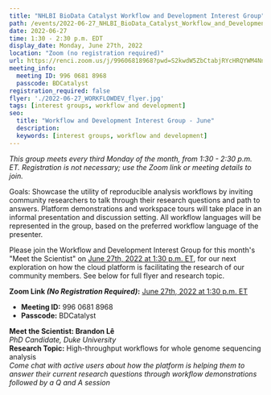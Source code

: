 ```yaml
---
title: "NHLBI BioData Catalyst Workflow and Development Interest Group"
path: /events/2022-06-27_NHLBI_BioData_Catalyst_Workflow_and_Development_Interest_Group
date: 2022-06-27
time: 1:30 - 2:30 p.m. EDT
display_date: Monday, June 27th, 2022
location: "Zoom (no registration required)"
url: https://renci.zoom.us/j/99606818968?pwd=S2kwdW5ZbCtabjRYcHRQYWM4NnZkUT09
meeting_info:
  meeting ID: 996 0681 8968
  passcode: BDCatalyst
registration_required: false
flyer: './2022-06-27_WORKFLOWDEV_flyer.jpg'
tags: [interest groups, workflow and development]
seo:
  title: "Workflow and Development Interest Group - June"
  description:
  keywords: [interest groups, workflow and development]
---
```


*This group meets every third Monday of the month, from 1:30 - 2:30 p.m. ET. Registration is not necessary; use the Zoom link or meeting details to join.*

Goals: Showcase the utility of reproducible analysis workflows by inviting community researchers to talk through their research questions and path to answers. Platform demonstrations and workspace tours will take place in an informal presentation and discussion setting. All workflow languages will be represented in the group, based on the preferred workflow language of the presenter.

Please join the Workflow and Development Interest Group for this month's "Meet the Scientist" on [June 27th, 2022 at 1:30 p.m. ET](https://renci.zoom.us/j/99606818968?pwd=S2kwdW5ZbCtabjRYcHRQYWM4NnZkUT09), for our next exploration on how the cloud platform is facilitating the research of our community members. See below for full flyer and research topic.

**Zoom Link *(No Registration Required)*:** [June 27th, 2022 at 1:30 p.m. ET](https://renci.zoom.us/j/99606818968?pwd=S2kwdW5ZbCtabjRYcHRQYWM4NnZkUT09)  
- **Meeting ID:** 996 0681 8968
- **Passcode:** BDCatalyst

**Meet the Scientist: Brandon Lê**  
*PhD Candidate, Duke University*  
**Research Topic:** High-throughput workflows for whole genome sequencing analysis  
*Come chat with active users about how the platform is helping them to answer their current research questions through workflow demonstrations followed by a Q and A session*